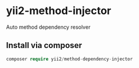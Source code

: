 # yii2-method-injector 
Auto method dependency resolver
## Install via composer
```php
composer require yii2/method-dependency-injector
```
